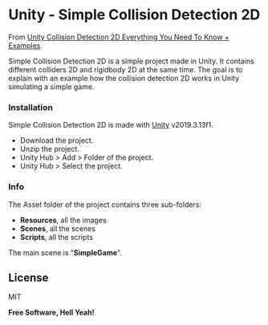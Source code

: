 # Unity - Simple Collision Detection 2D

From [Unity Collision Detection 2D Everything You Need To Know + Examples](https://gamedevelopertips.com/unity-collision-detection-2d/).

Simple Collision Detection 2D is a simple project made in Unity.
It contains different colliders 2D and rigidbody 2D at the same time.
The goal is to explain with an example how the collision detection 2D works in Unity simulating a simple game.

### Installation

Simple Collision Detection 2D is made with [Unity](https://unity.com/) v2019.3.13f1.
 - Download the project.
 - Unzip the project.
 - Unity Hub > Add > Folder of the project.
 - Unity Hub > Select the project.

### Info

The Asset folder of the project contains three sub-folders:
 - **Resources**, all the images
 - **Scenes**, all the scenes
 - **Scripts**, all the scripts
 
The main scene is "**SimpleGame**".



License
----

MIT


**Free Software, Hell Yeah!**
